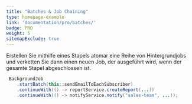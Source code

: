 ```yaml
---
title: "Batches & Job Chaining"
type: homepage-example
link: 'documentation/pro/batches/'
badge: PRO
weight: 5
sitemapExclude: true
---
```

Erstellen Sie mithilfe eines Stapels atomar eine Reihe von Hintergrundjobs und verketten Sie dann einen neuen Job, der ausgeführt wird, wenn der gesamte Stapel abgeschlossen ist.

```java
 BackgroundJob
    .startBatch(this::sendEmailToEachSubscriber)
    .continueWith(() -> reportService.createReport(...))
    .continueWith(() -> notifyService.notify("sales-team", ...));
```
